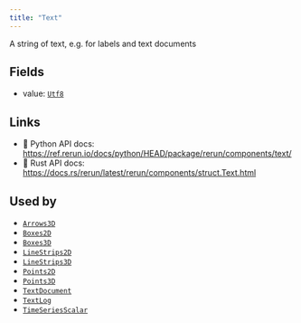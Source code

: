```yaml
---
title: "Text"
---
```


A string of text, e.g. for labels and text documents

## Fields

* value: [`Utf8`](../datatypes/utf8.md)

## Links
 * 🐍 Python API docs: https://ref.rerun.io/docs/python/HEAD/package/rerun/components/text/
 * 🦀 Rust API docs: https://docs.rs/rerun/latest/rerun/components/struct.Text.html


## Used by

* [`Arrows3D`](../archetypes/arrows3d.md)
* [`Boxes2D`](../archetypes/boxes2d.md)
* [`Boxes3D`](../archetypes/boxes3d.md)
* [`LineStrips2D`](../archetypes/line_strips2d.md)
* [`LineStrips3D`](../archetypes/line_strips3d.md)
* [`Points2D`](../archetypes/points2d.md)
* [`Points3D`](../archetypes/points3d.md)
* [`TextDocument`](../archetypes/text_document.md)
* [`TextLog`](../archetypes/text_log.md)
* [`TimeSeriesScalar`](../archetypes/time_series_scalar.md)
